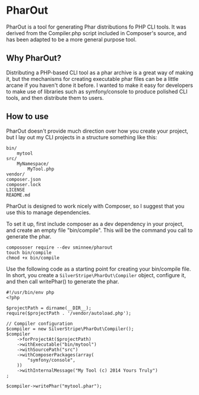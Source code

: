 PharOut
=======

PharOut is a tool for generating Phar distributions fo PHP CLI tools. It was derived from the Compiler.php script included in Composer's source, and has been adapted to be a more general purpose tool.

Why PharOut?
------------

Distributing a PHP-based CLI tool as a phar archive is a great way of making it, but the mechanisms for creating executable phar files can be a little arcane if you haven't done it before. I wanted to make it easy for developers to make use of libraries such as symfony/console to produce polished CLI tools, and then distribute them to users.

How to use
----------

PharOut doesn't provide much direction over how you create your project, but I lay out my CLI projects in a structure something like this:

    bin/
        mytool
    src/
        MyNamespace/
            MyTool.php
    vendor/
    composer.json
    composer.lock
    LICENSE
    README.md

PharOut is designed to work nicely with Composer, so I suggest that you use this to manage dependencies.

To set it up, first include composer as a dev dependency in your project, and create an empty file "bin/compile". This will be the command you call to generate the phar.

    compososer require --dev sminnee/pharout
    touch bin/compile
    chmod +x bin/compile

Use the following code as a starting point for creating your bin/compile file. In short, you create a `SilverStripe\PharOut\Compiler` object, configure it, and then call writePhar() to generate the phar.

    #!/usr/bin/env php
    <?php

    $projectPath = dirname(__DIR__);
    require($projectPath . '/vendor/autoload.php');

    // Compiler configuration
    $compiler = new SilverStripe\PharOut\Compiler();
    $compiler
        ->forProjectAt($projectPath)
        ->withExecutable("bin/mytool")
        ->withSourcePath("src")
        ->withComposerPackages(array(
            "symfony/console",
        ))
        ->withInternalMessage("My Tool (c) 2014 Yours Truly")
    ;

    $compiler->writePhar("mytool.phar");


